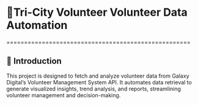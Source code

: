  # 🚀Tri-City Volunteer Volunteer Data Automation 
 ====================================================
## 📌 Introduction
This project is designed to fetch and analyze volunteer data from Galaxy Digital’s Volunteer Management System API. It automates data retrieval to generate visualized insights, trend analysis, and reports, streamlining volunteer management and decision-making.
